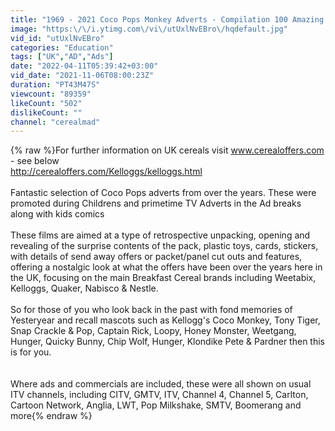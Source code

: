 ```yaml
---
title: "1969 - 2021 Coco Pops Monkey Adverts - Compilation 100 Amazing Ads"
image: "https:\/\/i.ytimg.com\/vi\/utUxlNvEBro\/hqdefault.jpg"
vid_id: "utUxlNvEBro"
categories: "Education"
tags: ["UK","AD","Ads"]
date: "2022-04-11T05:39:42+03:00"
vid_date: "2021-11-06T08:00:23Z"
duration: "PT43M47S"
viewcount: "89359"
likeCount: "502"
dislikeCount: ""
channel: "cerealmad"
---
```

{% raw %}For further information on UK cereals visit www.cerealoffers.com - see below<br /><a rel="nofollow" target="blank" href="http://cerealoffers.com/Kelloggs/kelloggs.html">http://cerealoffers.com/Kelloggs/kelloggs.html</a><br /><br />Fantastic selection of Coco Pops adverts from over the years.   These were promoted during Childrens and primetime TV Adverts in the Ad breaks along with kids comics<br /><br />These films are aimed at a type of retrospective unpacking, opening and revealing of the surprise contents of the pack, plastic toys, cards, stickers, with details of send away offers or packet/panel cut outs and features, offering a nostalgic look at what the offers have been over the years here in the UK, focusing on the main Breakfast Cereal brands including Weetabix, Kelloggs, Quaker, Nabisco &amp; Nestle.    <br /><br />So for those of you who look back in the past with fond memories of Yesteryear and recall mascots such as Kellogg's Coco Monkey, Tony Tiger, Snap Crackle &amp; Pop, Captain Rick, Loopy, Honey Monster, Weetgang, Hunger, Quicky Bunny, Chip Wolf, Hunger, Klondike Pete &amp; Pardner then this is for you.  <br /><br /><br />Where ads and commercials are included, these were all shown on usual ITV channels, including CITV, GMTV, ITV, Channel 4, Channel 5, Carlton, Cartoon Network, Anglia, LWT, Pop Milkshake, SMTV, Boomerang and more{% endraw %}
